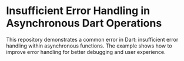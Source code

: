 # Insufficient Error Handling in Asynchronous Dart Operations

This repository demonstrates a common error in Dart:  insufficient error handling within asynchronous functions.  The example shows how to improve error handling for better debugging and user experience.